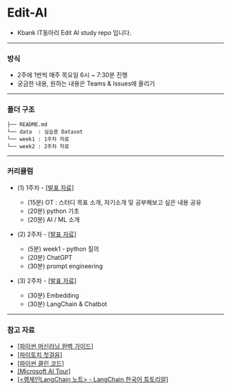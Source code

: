 # Edit-AI

- Kbank IT동아리 Edit AI study repo 입니다.

---

### 방식
- 2주에 1번씩 매주 목요일 6시 ~ 7:30분 진행
- 궁금한 내용, 원하는 내용은 Teams & Issues에 올리기
  
---

### 폴더 구조

```
├── README.md
└── data  : 실습용 Dataset
└── week1 : 1주차 자료
└── week2 : 2주차 자료
```

---

### 커리큘럼
- (1) 1주차 - [[발표 자료]](https://github.com/GreenD93/Edit-AI/tree/main/week1)
  - (15분) OT : 스터디 목표 소개, 자기소개 및 공부해보고 싶은 내용 공유
  - (20분) python 기초
  - (20분) AI / ML 소개

- (2) 2주차 - [[발표 자료]](https://github.com/GreenD93/Edit-AI/tree/main/week2)
  - (5분) week1 - python 질의
  - (20분) ChatGPT
  - (30분) prompt engineering

- (3) 2주차 - [[발표 자료]](https://github.com/GreenD93/Edit-AI/tree/main/week3)
  - (30분) Embedding
  - (30분) LangChain & Chatbot
---

### 참고 자료
- [[파이썬 머신러닝 완벽 가이드]](https://product.kyobobook.co.kr/detail/S000001766511)
- [[파이토치 첫걸음]](https://ebook-product.kyobobook.co.kr/dig/epd/ebook/E000002942380)
- [[파이썬 클린 코드]](https://product.kyobobook.co.kr/detail/S000200031876)
- [[Microsoft AI Tour]](https://microsoft.github.io/Workshop-Interact-with-OpenAI-models/ko/)
- [[<랭체인LangChain 노트> - LangChain 한국어 튜토리얼]](https://wikidocs.net/book/14314)
